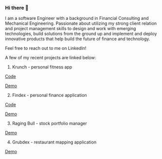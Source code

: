 ### Hi there 👋

I am a software Engineer with a background in Financial Consulting and Mechanical Engineering. Passionate about utilizing my strong client relation and project management skills to design and work with emerging technologies, build solutions from the ground up and implement and deploy innovative products that help build the future of finance and technology. 

Feel free to reach out to me on LinkedIn! 


A few of my recent projects are linked below:

1. Krunch - personal fitness app

  <a href="https://github.com/adnapp/krunch-frontend">Code</a>

  <a href="https://www.youtube.com/watch?v=WJhYYFeTEc4&feature=youtu.be">Demo</a>

2. Findex - personal finance application

  <a href="https://github.com/adnapp/findex-frontend">Code</a>

  <a href="https://youtu.be/DlVj1qxiG9w">Demo</a>

3. Raging Bull - stock portfolio manager

<a href="https://www.youtube.com/watch?v=Eqg9UWCaefo&feature=youtu.be">Demo</a>

4. Grubdex - restaurant mapping application

<a href="https://www.youtube.com/watch?v=70VudOWKA5w&feature=youtu.be">Demo</a>


<!--
**adnapp/adnapp** is a ✨ _special_ ✨ repository because its `README.md` (this file) appears on your GitHub profile.

Here are some ideas to get you started:

- 🔭 I’m currently working on ...
- 🌱 I’m currently learning ...
- 👯 I’m looking to collaborate on ...
- 🤔 I’m looking for help with ...
- 💬 Ask me about ...
- 📫 How to reach me: ...
- 😄 Pronouns: ...
- ⚡ Fun fact: ...
-->

